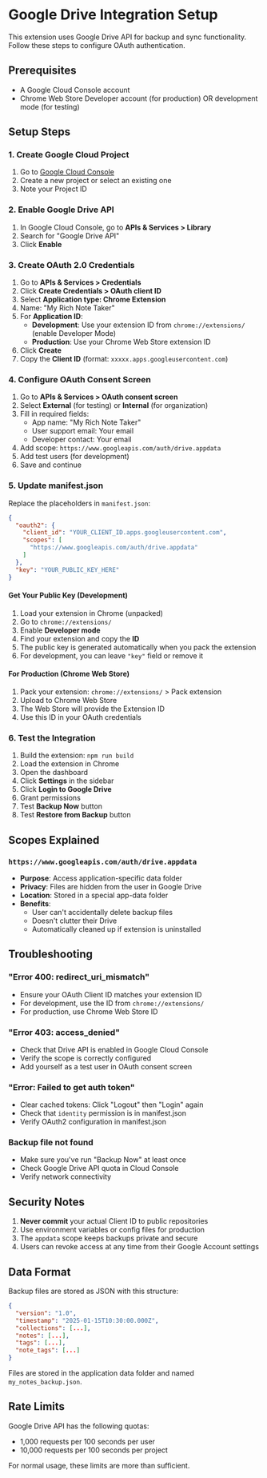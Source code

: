 # Google Drive Integration Setup

This extension uses Google Drive API for backup and sync functionality. Follow these steps to configure OAuth authentication.

## Prerequisites

- A Google Cloud Console account
- Chrome Web Store Developer account (for production) OR development mode (for testing)

## Setup Steps

### 1. Create Google Cloud Project

1. Go to [Google Cloud Console](https://console.cloud.google.com/)
2. Create a new project or select an existing one
3. Note your Project ID

### 2. Enable Google Drive API

1. In Google Cloud Console, go to **APIs & Services > Library**
2. Search for "Google Drive API"
3. Click **Enable**

### 3. Create OAuth 2.0 Credentials

1. Go to **APIs & Services > Credentials**
2. Click **Create Credentials > OAuth client ID**
3. Select **Application type: Chrome Extension**
4. Name: "My Rich Note Taker"
5. For **Application ID**:
   - **Development**: Use your extension ID from `chrome://extensions/` (enable Developer Mode)
   - **Production**: Use your Chrome Web Store extension ID
6. Click **Create**
7. Copy the **Client ID** (format: `xxxxx.apps.googleusercontent.com`)

### 4. Configure OAuth Consent Screen

1. Go to **APIs & Services > OAuth consent screen**
2. Select **External** (for testing) or **Internal** (for organization)
3. Fill in required fields:
   - App name: "My Rich Note Taker"
   - User support email: Your email
   - Developer contact: Your email
4. Add scope: `https://www.googleapis.com/auth/drive.appdata`
5. Add test users (for development)
6. Save and continue

### 5. Update manifest.json

Replace the placeholders in `manifest.json`:

```json
{
  "oauth2": {
    "client_id": "YOUR_CLIENT_ID.apps.googleusercontent.com",
    "scopes": [
      "https://www.googleapis.com/auth/drive.appdata"
    ]
  },
  "key": "YOUR_PUBLIC_KEY_HERE"
}
```

#### Get Your Public Key (Development)

1. Load your extension in Chrome (unpacked)
2. Go to `chrome://extensions/`
3. Enable **Developer mode**
4. Find your extension and copy the **ID**
5. The public key is generated automatically when you pack the extension
6. For development, you can leave `"key"` field or remove it

#### For Production (Chrome Web Store)

1. Pack your extension: `chrome://extensions/` > Pack extension
2. Upload to Chrome Web Store
3. The Web Store will provide the Extension ID
4. Use this ID in your OAuth credentials

### 6. Test the Integration

1. Build the extension: `npm run build`
2. Load the extension in Chrome
3. Open the dashboard
4. Click **Settings** in the sidebar
5. Click **Login to Google Drive**
6. Grant permissions
7. Test **Backup Now** button
8. Test **Restore from Backup** button

## Scopes Explained

### `https://www.googleapis.com/auth/drive.appdata`

- **Purpose**: Access application-specific data folder
- **Privacy**: Files are hidden from the user in Google Drive
- **Location**: Stored in a special app-data folder
- **Benefits**:
  - User can't accidentally delete backup files
  - Doesn't clutter their Drive
  - Automatically cleaned up if extension is uninstalled

## Troubleshooting

### "Error 400: redirect_uri_mismatch"

- Ensure your OAuth Client ID matches your extension ID
- For development, use the ID from `chrome://extensions/`
- For production, use Chrome Web Store ID

### "Error 403: access_denied"

- Check that Drive API is enabled in Google Cloud Console
- Verify the scope is correctly configured
- Add yourself as a test user in OAuth consent screen

### "Error: Failed to get auth token"

- Clear cached tokens: Click "Logout" then "Login" again
- Check that `identity` permission is in manifest.json
- Verify OAuth2 configuration in manifest.json

### Backup file not found

- Make sure you've run "Backup Now" at least once
- Check Google Drive API quota in Cloud Console
- Verify network connectivity

## Security Notes

1. **Never commit** your actual Client ID to public repositories
2. Use environment variables or config files for production
3. The `appdata` scope keeps backups private and secure
4. Users can revoke access at any time from their Google Account settings

## Data Format

Backup files are stored as JSON with this structure:

```json
{
  "version": "1.0",
  "timestamp": "2025-01-15T10:30:00.000Z",
  "collections": [...],
  "notes": [...],
  "tags": [...],
  "note_tags": [...]
}
```

Files are stored in the application data folder and named `my_notes_backup.json`.

## Rate Limits

Google Drive API has the following quotas:
- 1,000 requests per 100 seconds per user
- 10,000 requests per 100 seconds per project

For normal usage, these limits are more than sufficient.
